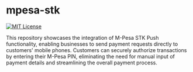 # mpesa-stk
[![MIT License](https://img.shields.io/badge/License-MIT-green.svg)](https://choosealicense.com/licenses/mit/)

This repository showcases the integration of M-Pesa STK Push functionality, enabling businesses to send payment requests directly to customers' mobile phones. Customers can securely authorize transactions by entering their M-Pesa PIN, eliminating the need for manual input of payment details and streamlining the overall payment process.
